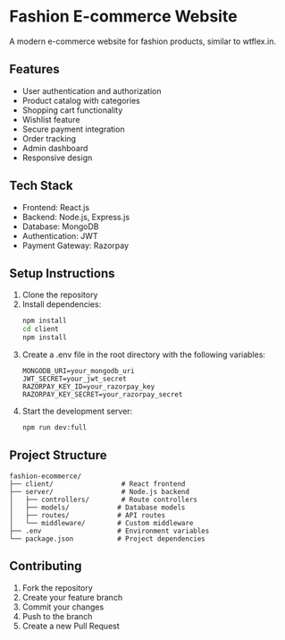 # Fashion E-commerce Website

A modern e-commerce website for fashion products, similar to wtflex.in.

## Features

- User authentication and authorization
- Product catalog with categories
- Shopping cart functionality
- Wishlist feature
- Secure payment integration
- Order tracking
- Admin dashboard
- Responsive design

## Tech Stack

- Frontend: React.js
- Backend: Node.js, Express.js
- Database: MongoDB
- Authentication: JWT
- Payment Gateway: Razorpay

## Setup Instructions

1. Clone the repository
2. Install dependencies:
   ```bash
   npm install
   cd client
   npm install
   ```
3. Create a .env file in the root directory with the following variables:
   ```
   MONGODB_URI=your_mongodb_uri
   JWT_SECRET=your_jwt_secret
   RAZORPAY_KEY_ID=your_razorpay_key
   RAZORPAY_KEY_SECRET=your_razorpay_secret
   ```
4. Start the development server:
   ```bash
   npm run dev:full
   ```

## Project Structure

```
fashion-ecommerce/
├── client/                 # React frontend
├── server/                 # Node.js backend
│   ├── controllers/        # Route controllers
│   ├── models/            # Database models
│   ├── routes/            # API routes
│   └── middleware/        # Custom middleware
├── .env                   # Environment variables
└── package.json           # Project dependencies
```

## Contributing

1. Fork the repository
2. Create your feature branch
3. Commit your changes
4. Push to the branch
5. Create a new Pull Request 